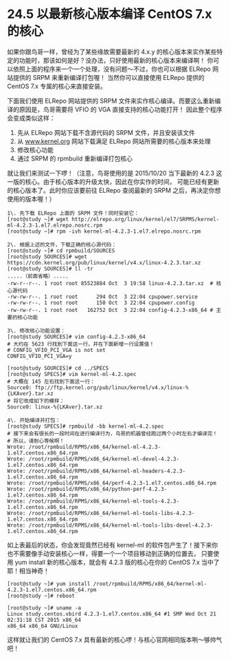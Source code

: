 # 24.5 以最新核心版本编译 CentOS 7.x 的核心

如果你跟鸟哥一样，曾经为了某些缘故需要最新的 4.x.y 的核心版本来实作某些特定的功能时，那该如何是好？没办法，只好使用最新的核心版本来编译啊！ 你可以依照上面的程序来一个一个处理，没有问题～不过，你也可以根据 ELRepo 网站提供的 SRPM 来重新编译打包喔！ 当然你可以直接使用 ELRepo 提供的 CentOS 7.x 专属的核心来直接安装。

下面我们使用 ELRepo 网站提供的 SRPM 文件来实作核心编译。而要这么重新编译的原因是，鸟哥需要将 VFIO 的 VGA 直接支持的核心功能打开！ 因此整个程序会变成类似这样：

1.  先从 ELRepo 网站下载不含源代码的 SRPM 文件，并且安装该文件
2.  从 www.kernel.org 网站下载满足 ELRepo 网站所需要的核心版本来处理
3.  修改核心功能
4.  通过 SRPM 的 rpmbuild 重新编译打包核心

就让我们来测试一下啰！（注意，鸟哥使用的是 2015/10/20 当下最新的 4.2.3 这一版的核心。由于核心版本的升级太快，因此在你实作的时间， 可能已经有更新的核心版本了。此时你应该要前往 ELRepo 查阅最新的 SRPM 之后，再决定你想使用的版本喔！）

```shell
1\. 先下载 ELRepo 上面的 SRPM 文件！同时安装它：
[root@study ~]# wget http://elrepo.org/linux/kernel/el7/SRPMS/kernel-ml-4.2.3-1.el7.elrepo.nosrc.rpm
[root@study ~]# rpm -ivh kernel-ml-4.2.3-1.el7.elrepo.nosrc.rpm

2\. 根据上述的文件，下载正确的核心源代码：
[root@study ~]# cd rpmbuild/SOURCES
[root@study SOURCES]# wget https://cdn.kernel.org/pub/linux/kernel/v4.x/linux-4.2.3.tar.xz
[root@study SOURCES]# ll -tr
.....（前面省略）.....
-rw-r--r--. 1 root root 85523884 Oct  3 19:58 linux-4.2.3.tar.xz  # 核心源代码
-rw-rw-r--. 1 root root      294 Oct  3 22:04 cpupower.service
-rw-rw-r--. 1 root root      150 Oct  3 22:04 cpupower.config
-rw-rw-r--. 1 root root   162752 Oct  3 22:04 config-4.2.3-x86_64 # 主要的核心功能

3\. 修改核心功能设置：
[root@study SOURCES]# vim config-4.2.3-x86_64
# 大约在 5623 行找到下面这一行，并在下面新增一行设置值！
# CONFIG_VFIO_PCI_VGA is not set
CONFIG_VFIO_PCI_VGA=y

[root@study SOURCES]# cd ../SPECS
[root@study SPECS]# vim kernel-ml-4.2.spec
# 大概在 145 左右找到下面这一行：
Source0: ftp://ftp.kernel.org/pub/linux/kernel/v4.x/linux-%{LKAver}.tar.xz
# 将它改成如下的模样：
Source0: linux-%{LKAver}.tar.xz

4\. 开始编译并打包：
[root@study SPECS]# rpmbuild -bb kernel-ml-4.2.spec
# 接下来会有很长的一段时间在进行编译行为，鸟哥的机器曾经跑过两个小时左右才编译完！
# 所以，请耐心等候啊！
Wrote: /root/rpmbuild/RPMS/x86_64/kernel-ml-4.2.3-1.el7.centos.x86_64.rpm
Wrote: /root/rpmbuild/RPMS/x86_64/kernel-ml-devel-4.2.3-1.el7.centos.x86_64.rpm
Wrote: /root/rpmbuild/RPMS/x86_64/kernel-ml-headers-4.2.3-1.el7.centos.x86_64.rpm
Wrote: /root/rpmbuild/RPMS/x86_64/perf-4.2.3-1.el7.centos.x86_64.rpm
Wrote: /root/rpmbuild/RPMS/x86_64/python-perf-4.2.3-1.el7.centos.x86_64.rpm
Wrote: /root/rpmbuild/RPMS/x86_64/kernel-ml-tools-4.2.3-1.el7.centos.x86_64.rpm
Wrote: /root/rpmbuild/RPMS/x86_64/kernel-ml-tools-libs-4.2.3-1.el7.centos.x86_64.rpm
Wrote: /root/rpmbuild/RPMS/x86_64/kernel-ml-tools-libs-devel-4.2.3-1.el7.centos.x86_64.rpm
```

如上表最后的状态，你会发现竟然已经有 kernel-ml 的软件包产生了！接下来你也不需要像手动安装核心一样，得要一个一个项目移动到正确的位置去， 只要使用 yum install 新的核心版本，就会有 4.2.3 版的核心在你的 CentOS 7.x 当中了耶！相当神奇！

```shell
[root@study ~]# yum install /root/rpmbuild/RPMS/x86_64/kernel-ml-4.2.3-1.el7.centos.x86_64.rpm
[root@study ~]# reboot

[root@study ~]# uname -a
Linux study.centos.vbird 4.2.3-1.el7.centos.x86_64 #1 SMP Wed Oct 21 02:31:18 CST 2015 x86_64 
x86_64 x86_64 GNU/Linux
```

这样就让我们的 CentOS 7.x 具有最新的核心啰！与核心官网相同版本咧～够帅气吧！